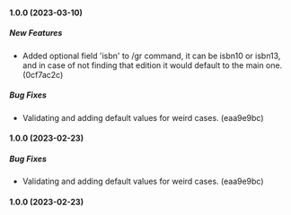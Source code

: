 #### 1.0.0 (2023-03-10)

##### New Features

*  Added optional field 'isbn' to /gr command, it can be isbn10 or isbn13, and in case of not finding that edition it would default to the main one. (0cf7ac2c)

##### Bug Fixes

*  Validating and adding default values for weird cases. (eaa9e9bc)

#### 1.0.0 (2023-02-23)

##### Bug Fixes

*  Validating and adding default values for weird cases. (eaa9e9bc)

#### 1.0.0 (2023-02-23)

